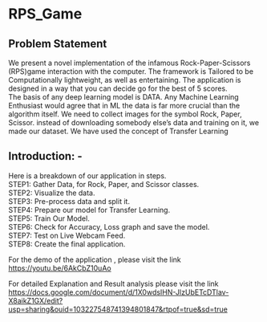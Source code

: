 # RPS_Game

Problem Statement
-----------------------------------
We present a novel implementation of the infamous Rock-Paper-Scissors (RPS)game interaction with the computer. The framework is Tailored to be Computationally lightweight, as well as entertaining. The application is designed in a way that you can decide
go for the best of 5 scores.<br>
The basis of any deep learning model is DATA. Any Machine Learning Enthusiast would agree that in ML the data is far more crucial than the algorithm itself. We need to collect images for the symbol Rock, Paper, Scissor. instead of downloading somebody else’s data and training on it, we made our dataset.
We have used the concept of Transfer Learning
<br>

Introduction: -
-----------------------------------
Here is a breakdown of our application in steps.<br>
STEP1: Gather Data, for Rock, Paper, and Scissor classes.<br>
STEP2: Visualize the data.<br>
STEP3: Pre-process data and split it.<br>
STEP4: Prepare our model for Transfer Learning.<br>
STEP5: Train Our Model.<br>
STEP6: Check for Accuracy, Loss graph and save the model.<br>
STEP7: Test on Live Webcam Feed.<br>
STEP8: Create the final application.<br>

For the demo of the application , please visit the link<br>
https://youtu.be/6AkCbZ10uAo

For detailed Explanation and Result analysis please visit the link <br>
https://docs.google.com/document/d/1X0wdsIHN-JlzUbETcDTlav-X8aikZ1GX/edit?usp=sharing&ouid=103227548741394801847&rtpof=true&sd=true
